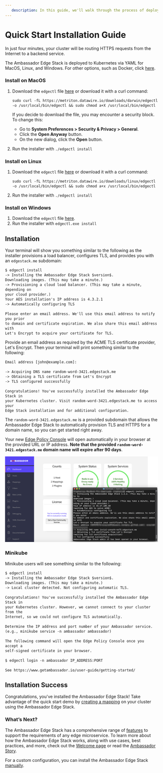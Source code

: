 ```yaml
---
   description: In this guide, we'll walk through the process of deploying Ambassador Edge Stack in Kubernetes for ingress routing.
---
```

# Quick Start Installation Guide

In just four minutes, your cluster will be routing HTTPS requests from the
Internet to a backend service.

The Ambassador Edge Stack is deployed to Kubernetes via YAML for MacOS, Linux, and
Windows. For other options, such as Docker, click [here](/user-guide/install).

### Install on MacOS

1. Download the `edgectl` file [here](https://metriton.datawire.io/downloads/darwin/edgectl) or download it with a curl command:

    ```shell
    sudo curl -fL https://metriton.datawire.io/downloads/darwin/edgectl -o /usr/local/bin/edgectl && sudo chmod a+X /usr/local/bin/edgectl
    ```

    If you decide to download the file, you may encounter a security block. To change this:
    * Go to **System Preferences > Security & Privacy > General**.
    * Click the **Open Anyway** button.
    * On the new dialog, click the **Open** button.

2. Run the installer with `./edgectl install`

### Install on Linux

1. Download the `edgectl` file
   [here](https://metriton.datawire.io/downloads/linux/edgectl) or download it with a curl
   command:

    ```shell
    sudo curl -fL https://metriton.datawire.io/downloads/linux/edgectl -o /usr/local/bin/edgectl && sudo chmod a+x /usr/local/bin/edgectl
    ```
2. Run the installer with `./edgectl install`

### Install on Windows

1. Download the `edgectl` file
   [here](https://metriton.datawire.io/downloads/windows/edgectl.exe).
2. Run the installer with `edgectl.exe install`

## Installation

Your terminal will show you something similar to the following as the installer provisions
a load balancer, configures TLS, and provides you with an `edgestack.me` subdomain:

```
$ edgectl install
-> Installing the Ambassador Edge Stack $version$.
Downloading images. (This may take a minute.)
-> Provisioning a cloud load balancer. (This may take a minute, depending on
your cloud provider.)
Your AES installation's IP address is 4.3.2.1
-> Automatically configuring TLS
 
Please enter an email address. We'll use this email address to notify you prior
to domain and certificate expiration. We also share this email address with
Let's Encrypt to acquire your certificate for TLS.
```

Provide an email address as required by the ACME TLS certificate provider, Let's
Encrypt. Then your terminal will print something similar to the following:

```
Email address [john@example.com]:
 
-> Acquiring DNS name random-word-3421.edgestack.me
-> Obtaining a TLS certificate from Let's Encrypt
-> TLS configured successfully
 
Congratulations! You've successfully installed the Ambassador Edge Stack in
your Kubernetes cluster. Visit random-word-3421.edgestack.me to access your
Edge Stack installation and for additional configuration.
```

The `random-word-3421.edgestack.me` is a provided subdomain that allows the
Ambassador Edge Stack to automatically provision TLS and HTTPS for a domain
name, so you can get started right away.

Your new [Edge Policy Console](/about/edge-policy-console) will open
automatically in your browser at the provided URL or IP address. **Note that the
provided `random-word-3421.edgestack.me` domain name will expire after 90 days**.

![AES success](/../../doc-images/aes-success.png)

### Minikube

Minikube users will see something similar to the following:

```
$ edgectl install
-> Installing the Ambassador Edge Stack $version$.
Downloading images. (This may take a minute.)
-> Local cluster detected. Not configuring automatic TLS.
 
Congratulations! You've successfully installed the Ambassador Edge Stack in
your Kubernetes cluster. However, we cannot connect to your cluster from the
Internet, so we could not configure TLS automatically.
 
Determine the IP address and port number of your Ambassador service.
(e.g., minikube service -n ambassador ambassador)
 
The following command will open the Edge Policy Console once you accept a
self-signed certificate in your browser.
 
$ edgectl login -n ambassador IP_ADDRESS:PORT
 
See https://www.getambassador.io/user-guide/getting-started/
```

## Installation Success

Congratulations, you've installed the Ambassador Edge Stack! Take advantage of
the quick start demo by [creating a mapping](/user-guide/quickstart-demo) on
your cluster using the Ambassador Edge Stack.

### What’s Next?

The Ambassador Edge Stack has a comprehensive range of [features](/features/) to
support the requirements of any edge microservice. To learn more about how the
Ambassador Edge Stack works, along with use cases, best practices, and more,
check out the [Welcome page](/docs/) or read the [Ambassador
Story](/about/why-ambassador).

For a custom configuration, you can install the Ambassador Edge Stack [manually](/user-guide/manual-install).
